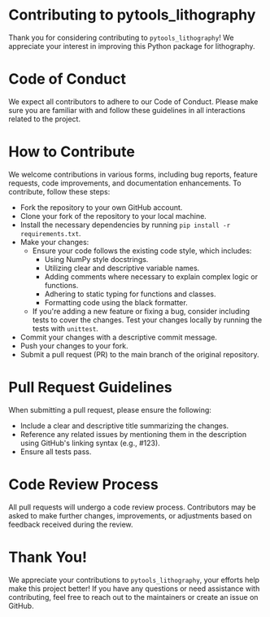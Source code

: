 # Contributing to pytools_lithography
Thank you for considering contributing to `pytools_lithography`! We appreciate your interest in improving this Python package for lithography.

# Code of Conduct
We expect all contributors to adhere to our Code of Conduct. Please make sure you are familiar with and follow these guidelines in all interactions related to the project.

# How to Contribute
We welcome contributions in various forms, including bug reports, feature requests, code improvements, and documentation enhancements. To contribute, follow these steps:

* Fork the repository to your own GitHub account.
* Clone your fork of the repository to your local machine.
* Install the necessary dependencies by running `pip install -r requirements.txt`.
* Make your changes:
    * Ensure your code follows the existing code style, which includes:
        * Using NumPy style docstrings.
        * Utilizing clear and descriptive variable names.
        * Adding comments where necessary to explain complex logic or functions.
        * Adhering to static typing for functions and classes.
        * Formatting code using the black formatter.
    * If you're adding a new feature or fixing a bug, consider including tests to cover the changes. Test your changes locally by running the tests with `unittest`.
* Commit your changes with a descriptive commit message.
* Push your changes to your fork.
* Submit a pull request (PR) to the main branch of the original repository.

# Pull Request Guidelines
When submitting a pull request, please ensure the following:

* Include a clear and descriptive title summarizing the changes.
* Reference any related issues by mentioning them in the description using GitHub's linking syntax (e.g., #123).
* Ensure all tests pass.

# Code Review Process
All pull requests will undergo a code review process. Contributors may be asked to make further changes, improvements, or adjustments based on feedback received during the review.

# Thank You!
We appreciate your contributions to `pytools_lithography`, your efforts help make this project better! If you have any questions or need assistance with contributing, feel free to reach out to the maintainers or create an issue on GitHub.